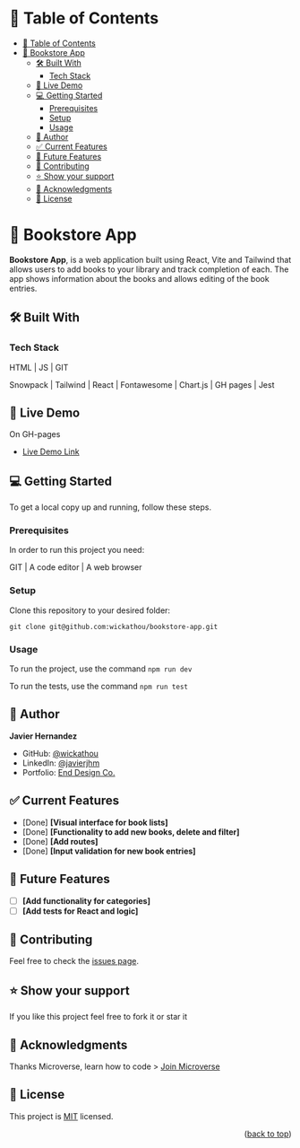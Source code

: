 # 📗 Table of Contents

- [📗 Table of Contents](#-table-of-contents)
- [📖 Bookstore App ](#-bookstore-app-)
  - [🛠 Built With ](#-built-with-)
    - [Tech Stack ](#tech-stack-)
  - [🚀 Live Demo ](#-live-demo-)
  - [💻 Getting Started ](#-getting-started-)
    - [Prerequisites](#prerequisites)
    - [Setup](#setup)
    - [Usage](#usage)
  - [👤 Author ](#-author-)
  - [✅ Current Features ](#-current-features-)
  - [🔭 Future Features ](#-future-features-)
  - [🤝 Contributing ](#-contributing-)
  - [⭐️ Show your support ](#️-show-your-support-)
  - [🙏 Acknowledgments ](#-acknowledgments-)
  - [📝 License ](#-license-)

# 📖 Bookstore App <a name="about-project"></a>

**Bookstore App**, is a web application built using React, Vite and Tailwind that allows users to add books to your library and track completion of each. The app shows information about the books and allows editing of the book entries.

## 🛠 Built With <a name="built-with"></a>

### Tech Stack <a name="tech-stack"></a>

HTML | JS | GIT

Snowpack | Tailwind | React | Fontawesome | Chart.js | GH pages | Jest

## 🚀 Live Demo <a name="live-demo"></a>

On GH-pages
- [Live Demo Link](https://wickathou.github.io/bookstore-app/)
  
## 💻 Getting Started <a name="getting-started"></a>

To get a local copy up and running, follow these steps.

### Prerequisites

In order to run this project you need:

GIT | A code editor | A web browser

### Setup

Clone this repository to your desired folder:

  `git clone git@github.com:wickathou/bookstore-app.git`

### Usage

To run the project, use the command
`npm run dev`

To run the tests, use the command
`npm run test`

## 👤 Author <a name="author"></a>

**Javier Hernandez**

- GitHub: [@wickathou](https://github.com/wickathou)
- LinkedIn: [@javierjhm](https://linkedin.com/in/javierjhm)
- Portfolio: [End Design Co.](https://works.enddesign.co/)

## ✅ Current Features <a name="current-features"></a>

- [Done] **[Visual interface for book lists]**
- [Done] **[Functionality to add new books, delete and filter]**
- [Done] **[Add routes]**
- [Done] **[Input validation for new book entries]**

## 🔭 Future Features <a name="future-features"></a>

- [ ] **[Add functionality for categories]**
- [ ] **[Add tests for React and logic]**

## 🤝 Contributing <a name="contributing"></a>

Feel free to check the [issues page](https://github.com/wickathou/bookstore-app/issues).

## ⭐️ Show your support <a name="support"></a>

If you like this project feel free to fork it or star it

## 🙏 Acknowledgments <a name="acknowledgements"></a>

Thanks Microverse, learn how to code > [Join Microverse](https://www.microverse.org/?grsf=9m3hq6)

## 📝 License <a name="license"></a>

This project is [MIT](./LICENSE) licensed.

<p align="right">(<a href="#readme-top">back to top</a>)</p>